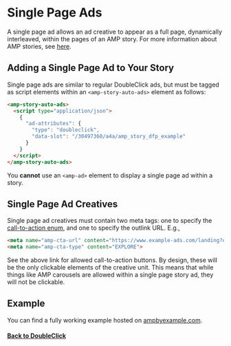<!---
Copyright 2018 The AMP HTML Authors. All Rights Reserved.

Licensed under the Apache License, Version 2.0 (the "License");
you may not use this file except in compliance with the License.
You may obtain a copy of the License at

      http://www.apache.org/licenses/LICENSE-2.0

Unless required by applicable law or agreed to in writing, software
distributed under the License is distributed on an "AS-IS" BASIS,
WITHOUT WARRANTIES OR CONDITIONS OF ANY KIND, either express or implied.
See the License for the specific language governing permissions and
limitations under the License.
-->

# Single Page Ads

A single page ad allows an ad creative to appear as a full page, dynamically interleaved, within the pages of an AMP story. For more information about AMP stories, see [here](https://github.com/ampproject/amphtml/blob/master/extensions/amp-story/amp-story-ads.md).

## Adding a Single Page Ad to Your Story

Single page ads are similar to regular DoubleClick ads, but must be tagged as script elements within an `<amp-story-auto-ads>` element as follows:

```html
<amp-story-auto-ads>
  <script type="application/json">
    {
      "ad-attributes": {
        "type": "doubleclick",
        "data-slot": "/30497360/a4a/amp_story_dfp_example"
      }
    }
  </script>
</amp-story-auto-ads>
```

You __cannot__ use an `<amp-ad>` element to display a single page ad within a story.

## Single Page Ad Creatives

Single page ad creatives must contain two meta tags: one to specify the [call-to-action enum](https://github.com/ampproject/amphtml/blob/master/extensions/amp-story/amp-story-ads.md#cta-enum), and one to specify the outlink URL. E.g.,

```html
<meta name="amp-cta-url" content="https://www.example-ads.com/landing?q=123">
<meta name="amp-cta-type" content="EXPLORE">
```

See the above link for allowed call-to-action buttons. By design, these will be the only clickable elements of the creative unit. This means that while things like AMP carousels are allowed within a single page story ad, they will not be clickable.

## Example
You can find a fully working example hosted on [ampbyexample.com](https://ampbyexample.com/stories/monetization/doubleclick/).

#### <a href="amp-ad-network-doubleclick-impl-internal.md">Back to DoubleClick</a>

